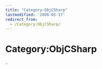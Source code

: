 ```yaml
---
title: "Category:ObjCSharp"
lastmodified: '2006-05-17'
redirect_from:
  - /Category:ObjCSharp/
---
```


Category:ObjCSharp
==================

    .

